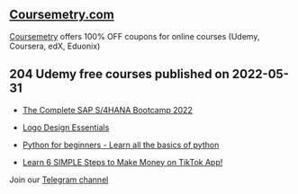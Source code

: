 ## [**Coursemetry.com**](https://coursemetry.com/)

[Coursemetry](https://coursemetry.com/) offers 100% OFF coupons for online courses (Udemy, Coursera, edX, Eduonix)

## **204 Udemy free courses published on 2022-05-31**

* [The Complete SAP S/4HANA Bootcamp 2022](https://coursemetry.com/the-complete-sap-s-4hana-bootcamp-2022/)

* [Logo Design Essentials ](https://coursemetry.com/logo-design-essentials/)

* [Python for beginners - Learn all the basics of python](https://coursemetry.com/python-for-beginners-learn-all-the-basics-of-python/)

* [Learn 6 SIMPLE Steps to Make Money on TikTok App!](https://coursemetry.com/learn-6-simple-steps-to-make-money-on-tiktok-app/)


Join our [Telegram channel](https://t.me/coursemetry)